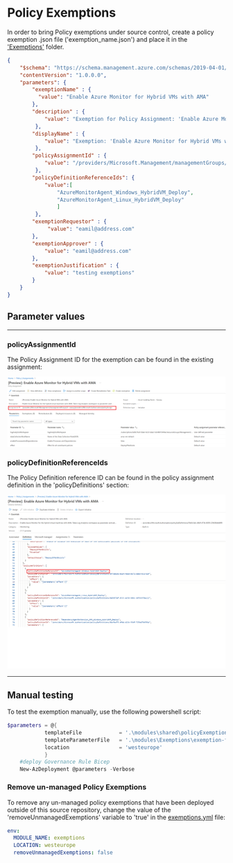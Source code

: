 # Policy Exemptions

In order to bring Policy exemptions under source control, create a policy exemption .json file ('exemption_name.json') and place it in the ['Exemptions'](../../modules/Exemptions/) folder.

```json
{
    "$schema": "https://schema.management.azure.com/schemas/2019-04-01/deploymentParameters.json#",
    "contentVersion": "1.0.0.0",
    "parameters": {
        "exemptionName" : {
          "value": "Enable Azure Monitor for Hybrid VMs with AMA"
        },
        "description" : {
            "value": "Exemption for Policy Assignment: 'Enable Azure Monitor for Hybrid VMs with AMA'"
         },
        "displayName" : {
            "value": "Exemption: 'Enable Azure Monitor for Hybrid VMs with AMA'"
         },
        "policyAssignmentId" : {
            "value": "/providers/Microsoft.Management/managementGroups/lz-canary/providers/Microsoft.Authorization/policyAssignments/AMA-For-Hybrid-VMs"
         },
        "policyDefinitionReferenceIds": {
            "value":[
                "AzureMonitorAgent_Windows_HybridVM_Deploy",
                "AzureMonitorAgent_Linux_HybridVM_Deploy"
                ]
         },
        "exemptionRequestor" : {
             "value": "eamil@address.com"
        },
        "exemptionApprover" : {
            "value": "eamil@address.com"
        },
        "exemptionJustification" : {
            "value": "testing exemptions"
        }
    }
}
```

## Parameter values

---

### policyAssignmentId

The Policy Assignment ID for the exemption can be found in the existing assignment:

![Policy Assignment ID](../../docs/images/policyAssignmentID.png)

### policyDefinitionReferenceIds

The Policy Definition reference ID can be found in the policy assignment definition in the 'policyDefinitions' section:

![Policy Definition reference ID](../../docs/images/policyDefintionID.png)

---

## Manual testing

To test the exemption manually, use the following powershell script:

```powershell
$parameters = @{
            templateFile            = '.\modules\shared\policyExemptions.bicep'
            templateParameterFile   = '.\modules\Exemptions\exemption-file-name.json'
            location                = 'westeurope'
            }
    #deploy Governance Rule Bicep
    New-AzDeployment @parameters -Verbose
```

### Remove un-managed Policy Exemptions

To remove any un-managed policy exemptions that have been deployed outside of this source repository, change the value of the 'removeUnmanagedExemptions' variable to 'true' in the [exemptions.yml](../../.github/workflows/exemptions.yml) file:

```yaml
env:
  MODULE_NAME: exemptions
  LOCATION: westeurope
  removeUnmanagedExemptions: false
```
